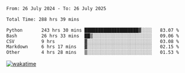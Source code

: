 <!--START_SECTION:waka-->

```txt
From: 26 July 2024 - To: 26 July 2025

Total Time: 288 hrs 39 mins

Python       243 hrs 30 mins ████████████████████▓░░░░   83.07 %
Bash         26 hrs 33 mins  ██▒░░░░░░░░░░░░░░░░░░░░░░   09.06 %
CSV          9 hrs           ▓░░░░░░░░░░░░░░░░░░░░░░░░   03.08 %
Markdown     6 hrs 17 mins   ▓░░░░░░░░░░░░░░░░░░░░░░░░   02.15 %
Other        4 hrs 28 mins   ▒░░░░░░░░░░░░░░░░░░░░░░░░   01.53 %
```

<!--END_SECTION:waka-->
[![wakatime](https://wakatime.com/badge/user/5f89a63a-5294-4958-ad30-2b3455e63f2a.svg)](https://wakatime.com/@5f89a63a-5294-4958-ad30-2b3455e63f2a)
